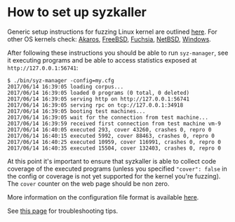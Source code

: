 # How to set up syzkaller

Generic setup instructions for fuzzing Linux kernel are outlined [here](linux/setup.md).
For other OS kernels check: [Akaros](/docs/akaros.md), [FreeBSD](/docs/freebsd.md), [Fuchsia](/docs/fuchsia.md), [NetBSD](/docs/netbsd.md), [Windows](/docs/windows.md).

After following these instructions you should be able to run `syz-manager`, see it executing programs and be able to access statistics exposed at `http://127.0.0.1:56741`:

```
$ ./bin/syz-manager -config=my.cfg
2017/06/14 16:39:05 loading corpus...
2017/06/14 16:39:05 loaded 0 programs (0 total, 0 deleted)
2017/06/14 16:39:05 serving http on http://127.0.0.1:56741
2017/06/14 16:39:05 serving rpc on tcp://127.0.0.1:34918
2017/06/14 16:39:05 booting test machines...
2017/06/14 16:39:05 wait for the connection from test machine...
2017/06/14 16:39:59 received first connection from test machine vm-9
2017/06/14 16:40:05 executed 293, cover 43260, crashes 0, repro 0
2017/06/14 16:40:15 executed 5992, cover 88463, crashes 0, repro 0
2017/06/14 16:40:25 executed 10959, cover 116991, crashes 0, repro 0
2017/06/14 16:40:35 executed 15504, cover 132403, crashes 0, repro 0
```

At this point it's important to ensure that syzkaller is able to collect code coverage of the executed programs
(unless you specified `"cover": false` in the config or coverage is not yet supported for the kernel you're fuzzing).
The `cover` counter on the web page should be non zero.

More information on the configuration file format is available [here](configuration.md).

See [this page](troubleshooting.md) for troubleshooting tips.
